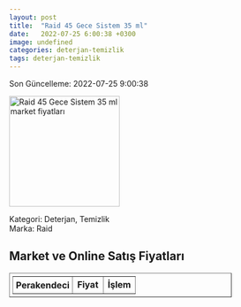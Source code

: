 ```yaml
---
layout: post
title:  "Raid 45 Gece Sistem 35 ml"
date:   2022-07-25 6:00:38 +0300
image: undefined
categories: deterjan-temizlik
tags: deterjan-temizlik
---
```


Son Güncelleme: 2022-07-25 9:00:38

<img src="undefined" width="200" alt="Raid 45 Gece Sistem 35 ml market fiyatları" />

Kategori: Deterjan, Temizlik
<br />
Marka: Raid

<h2>Market ve Online Satış Fiyatları</h2>

<table border="1" style="padding: 5px;width:80%;">
  <tr>
    <td style="padding: 5px;"><strong>Perakendeci</strong></td>
    <td><strong>Fiyat</strong></td>
    <td><strong>İşlem</strong></td>
  </tr>
  
</table>
